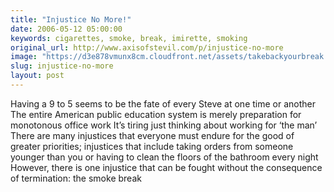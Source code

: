 ```yaml
---
title: "Injustice No More!"
date: 2006-05-12 05:00:00
keywords: cigarettes, smoke, break, imirette, smoking
original_url: http://www.axisofstevil.com/p/injustice-no-more
image: "https://d3e878vmunx8cm.cloudfront.net/assets/takebackyourbreak.jpg"
slug: injustice-no-more
layout: post
---
```


Having a 9 to 5 seems to be the fate of every Steve at one time or another The entire American public education system is merely preparation for monotonous office work  It’s tiring just thinking about working for ‘the man’ There are many injustices that everyone must endure for the good of greater priorities; injustices that include taking orders from someone younger than you or having to clean the floors of the bathroom every night However, there is one injustice that can be fought without the consequence of termination: the smoke break

